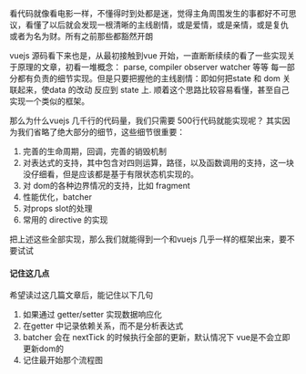 看代码就像看电影一样，不懂得时到处都是迷，觉得主角周围发生的事都好不可思议，看懂了以后就会发现一根清晰的主线剧情，或是爱情，或是亲情，或是复仇
或者为名为财。所有之前那些都豁然开朗

vuejs 源码看下来也是，从最初接触到vue 开始，一直断断续续的看了一些实现关于原理的文章，初看一堆概念： parse, compiler observer watcher 等等
每一部分都有负责的细节实现。但是只要把握他的主线剧情：即如何把state 和 dom 关联起来，使data 的改动 反应到 state 上. 顺着这个思路比较容易看懂，甚至自己实现一个类似的框架。

那么为什么vuejs 几千行的代码量，我们只需要 500行代码就能实现呢？ 其实因为我们省略了绝大部分的细节，这些细节很重要：
1. 完善的生命周期，回调，完善的销毁机制
2. 对表达式的支持，其中包含对四则运算，路径，以及函数调用的支持，这一块没仔细看，但是应该都是基于有限状态机实现的。
3. 对 dom的各种边界情况的支持，比如 fragment
4. 性能优化，batcher
5. 对props slot的处理
6. 常用的 directive 的实现

把上述这些全部实现，那么我们就能得到一个和vuejs 几乎一样的框架出来，要不要试试

#### 记住这几点
希望读过这几篇文章后，能记住以下几句
1. 如果通过 getter/setter 实现数据响应化
2. 在getter 中记录依赖关系，而不是分析表达式
3. batcher 会在 nextTick 的时候执行全部的更新，默认情况下 vue是不会立即更新dom的
4. 记住最开始那个流程图